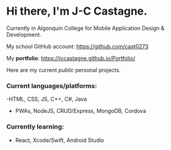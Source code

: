 # Hi there, I'm J-C Castagne.

Currently in Algonquin College for Mobile Application Design & Development.

My school GitHub account: https://github.com/cast0273

My **portfolio**: https://jccastagne.github.io/Portfolio/


Here are my current *public* personal projects.

### Current languages/platforms:

-HTML, CSS, JS, C++, C#, Java

- PWAs, NodeJS, CRUD/Express, MongoDB, Cordova


### Currently learning:

- React, Xcode/Swift, Android Studio



